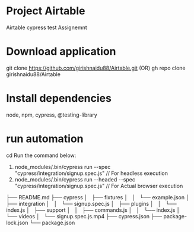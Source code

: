# Project Airtable
Airtable cypress test Assignemnt

# Download application
git clone https://github.com/girishnaidu88/Airtable.git
(OR)
gh repo clone girishnaidu88/Airtable

# Install dependencies
node, npm, cypress, @testing-library

# run automation
cd <To the Project home folder>
Run the command below:
1. node_modules/.bin/cypress run --spec "cypress/integration/signup.spec.js" // For headless execution
2. node_modules/.bin/cypress run --headed --spec "cypress/integration/signup.spec.js" // For Actual browser execution


├── README.md
├── cypress
│   ├── fixtures
│   │   └── example.json
│   ├── integration
│   │   └── signup.spec.js
│   ├── plugins
│   │   └── index.js
│   ├── support
│   │   ├── commands.js
│   │   └── index.js
│   └── videos
│       └── signup.spec.js.mp4
├── cypress.json
├── package-lock.json
└── package.json
